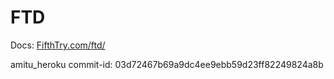 # FTD


Docs: [FifthTry.com/ftd/](https://www.fifthtry.com/ftd/)

amitu_heroku commit-id: 03d72467b69a9dc4ee9ebb59d23ff82249824a8b
